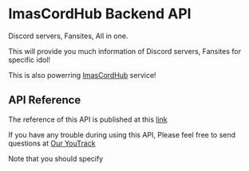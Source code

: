 # ImasCordHub Backend API

Discord servers, Fansites, All in one.

This will provide you much information of Discord servers, Fansites for specific idol!

This is also powerring [ImasCordHub](https://imas-cord-hub.vercel.app/) service!

## API Reference

The reference of this API is published at this [link](https://example.com)

If you have any trouble during using this API, Please feel free to send questions at [Our YouTrack](https://imas-cord-hub.youtrack.cloud/newIssue)

Note that you should specify

